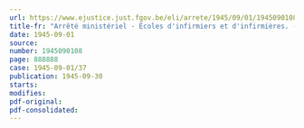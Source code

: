 ```yaml
---
url: https://www.ejustice.just.fgov.be/eli/arrete/1945/09/01/1945090108/justel
title-fr: "Arrêté ministériel - Écoles d'infirmiers et d'infirmières. - Examens d'entrée. - Programme. - Composition du jury. - Droits d'inscription"
date: 1945-09-01
source:
number: 1945090108
page: 888888
case: 1945-09-01/37
publication: 1945-09-30
starts:
modifies:
pdf-original:
pdf-consolidated:
---
```


